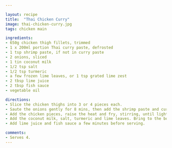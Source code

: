 ```yaml
---

layout: recipe
title:  "Thai Chicken Curry"
image: thai-chicken-curry.jpg
tags: chicken main

ingredients:
- 650g chicken thigh fillets, trimmed
- 1 x 200ml portion Thai curry paste, defrosted
- 1 tsp shrimp paste, if not in curry paste
- 2 onions, sliced
- 1 tin coconut milk
- 1/2 tsp salt
- 1/2 tsp turmeric
- a few frozen lime leaves, or 1 tsp grated lime zest
- 2 tbsp lime juice
- 2 tbsp fish sauce
- vegetable oil

directions:
- Slice the chicken thighs into 3 or 4 pieces each.
- Saute the onions gently for 8 mins, then add the shrimp paste and curry paste and fry gently for 5 mins.
- Add the chicken pieces, raise the heat and fry, stirring, until lightly browned.
- Add the coconut milk, salt, turmeric and lime leaves. Bring to the boil and simmer, uncovered, for 40-50 mins, until chicken is tender.
- Add lime juice and fish sauce a few minutes before serving.

comments: 
- Serves 4.
---
```

